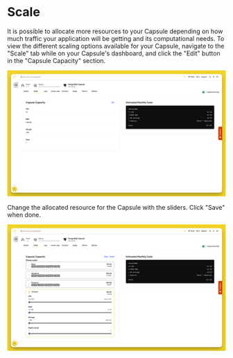 # Scale

It is possible to allocate more resources to your Capsule depending on how much traffic your application will be getting and its computational needs. To view the different scaling options available for your Capsule, navigate to the "Scale" tab while on your Capsule's dashboard, and click the "Edit" button in the "Capsule Capacity" section.

![Scale a Capsule](../.gitbook/assets/database-capsule/scale/database-scale-edit.png)

Change the allocated resource for the Capsule with the sliders. Click "Save" when done.

![Configure Capsule Capacity](../.gitbook/assets/database-capsule/scale/database-scale-custom.png)